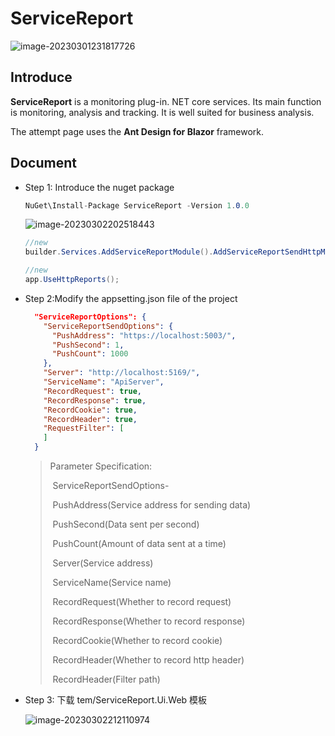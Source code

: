 # ServiceReport

![image-20230301231817726](https://user-images.githubusercontent.com/86709205/222441329-28940016-ae86-462a-b28d-40b795b7f24e.png)



## Introduce

**ServiceReport** is a monitoring plug-in. NET core services. Its main function is monitoring, analysis and tracking. It is well suited for business analysis. 

The attempt page uses the **Ant Design for Blazor** framework.

## Document ##

* Step 1: Introduce the nuget package

  ```c#
  NuGet\Install-Package ServiceReport -Version 1.0.0
  ```

  ![image-20230302202518443](https://user-images.githubusercontent.com/86709205/222441354-7b4765c2-980c-4034-8d4c-6fcec0473aef.png)
  
  ```c#  
  //new
  builder.Services.AddServiceReportModule().AddServiceReportSendHttpModule();
  ```

  ```c#
  //new
  app.UseHttpReports();
  ```

* Step 2:Modify the appsetting.json file of the project

  ```json
    "ServiceReportOptions": {
      "ServiceReportSendOptions": {
        "PushAddress": "https://localhost:5003/",
        "PushSecond": 1,
        "PushCount": 1000
      },
      "Server": "http://localhost:5169/",
      "ServiceName": "ApiServer",
      "RecordRequest": true,
      "RecordResponse": true,
      "RecordCookie": true,
      "RecordHeader": true,
      "RequestFilter": [
      ]
    }
  ```

  > Parameter Specification:
  >
  > ​	ServiceReportSendOptions-
  >
  > ​		PushAddress(Service address for sending data)
  >
  > ​		PushSecond(Data sent per second)
  >
  > ​		PushCount(Amount of data sent at a time)
  >
  > ​	Server(Service address)
  >
  > ​	ServiceName(Service name)
  >
  > ​	RecordRequest(Whether to record request)
  >
  > ​	RecordResponse(Whether to record response)
  >
  > ​	RecordCookie(Whether to record cookie)
  >
  > ​	RecordHeader(Whether to record http header)
  >
  > ​	RecordHeader(Filter path)

* Step 3: 下载 tem/ServiceReport.Ui.Web 模板

  ![image-20230302212110974](https://user-images.githubusercontent.com/86709205/222441397-88ff73c5-f73c-4067-9152-72853dc1eef8.png) 

